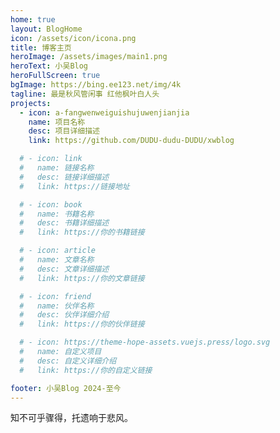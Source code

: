 ```yaml
---
home: true
layout: BlogHome
icon: /assets/icon/icona.png
title: 博客主页
heroImage: /assets/images/main1.png
heroText: 小吴Blog
heroFullScreen: true
bgImage: https://bing.ee123.net/img/4k
tagline: 最是秋风管闲事 红他枫叶白人头
projects:
  - icon: a-fangwenweiguishujuwenjianjia
    name: 项目名称
    desc: 项目详细描述
    link: https://github.com/DUDU-dudu-DUDU/xwblog

  # - icon: link
  #   name: 链接名称
  #   desc: 链接详细描述
  #   link: https://链接地址

  # - icon: book
  #   name: 书籍名称
  #   desc: 书籍详细描述
  #   link: https://你的书籍链接

  # - icon: article
  #   name: 文章名称
  #   desc: 文章详细描述
  #   link: https://你的文章链接

  # - icon: friend
  #   name: 伙伴名称
  #   desc: 伙伴详细介绍
  #   link: https://你的伙伴链接

  # - icon: https://theme-hope-assets.vuejs.press/logo.svg
  #   name: 自定义项目
  #   desc: 自定义详细介绍
  #   link: https://你的自定义链接

footer: 小吴Blog 2024-至今
---
```


知不可乎骤得，托遗响于悲风。

